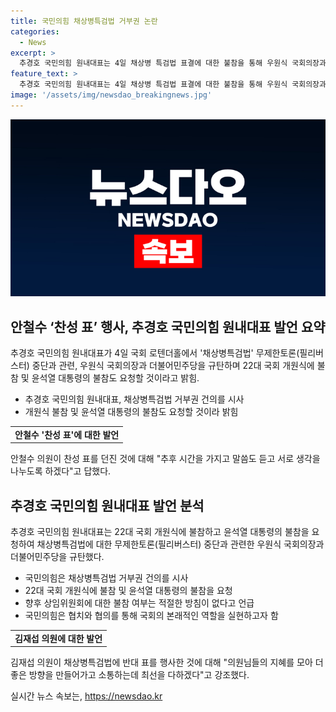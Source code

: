 ```yaml
---
title: 국민의힘 채상병특검법 거부권 논란
categories:
  - News
excerpt: >
  추경호 국민의힘 원내대표는 4일 채상병 특검법 표결에 대한 불참을 통해 우원식 국회의장과 민주당을 비난하고, 개원식과 윤석열 대통령의 불참을 요청했다. 또한, 안철수 의원의 찬성 표에 대해 추후 말씀 듣고 생각 나누겠다고 밝히며 당내에서의 논란에 대처했다. 이에 대해 김재섭 의원의 반대 표에 대해 환영하는 의견을 표명하기도 했다.
feature_text: >
  추경호 국민의힘 원내대표는 4일 채상병 특검법 표결에 대한 불참을 통해 우원식 국회의장과 민주당을 비난하고, 개원식과 윤석열 대통령의 불참을 요청했다. 또한, 안철수 의원의 찬성 표에 대해 추후 말씀 듣고 생각 나누겠다고 밝히며 당내에서의 논란에 대처했다. 이에 대해 김재섭 의원의 반대 표에 대해 환영하는 의견을 표명하기도 했다.
image: '/assets/img/newsdao_breakingnews.jpg'
---
```


<p><img src="/assets/img/newsdao_breakingnews.jpg" alt="bookingtag 속보" /></p>

<h2 data-ke-size="size26">안철수 ‘찬성 표’ 행사, 추경호 국민의힘 원내대표 발언 요약</h2>

<p data-ke-size="size16">추경호 국민의힘 원내대표가 4일 국회 로텐더홀에서 '채상병특검법' 무제한토론(필리버스터) 중단과 관련, 우원식 국회의장과 더불어민주당을 규탄하며 22대 국회 개원식에 불참 및 윤석열 대통령의 불참도 요청할 것이라고 밝힘.</p>

<ul>
<li>추경호 국민의힘 원내대표, 채상병특검법 거부권 건의를 시사</li>
<li>개원식 불참 및 윤석열 대통령의 불참도 요청할 것이라 밝힘</li>
</ul>

<table>
  <tr>
    <td style="text-align: center; height: 17px;"><b>안철수 '찬성 표'에 대한 발언</b></td>
  </tr>
</table>

<p data-ke-size="size16">안철수 의원이 찬성 표를 던진 것에 대해 "추후 시간을 가지고 말씀도 듣고 서로 생각을 나누도록 하겠다"고 답했다.</p>

<h2 data-ke-size="size26">추경호 국민의힘 원내대표 발언 분석</h2>

<p data-ke-size="size16">추경호 국민의힘 원내대표는 22대 국회 개원식에 불참하고 윤석열 대통령의 불참을 요청하여 채상병특검법에 대한 무제한토론(필리버스터) 중단과 관련한 우원식 국회의장과 더불어민주당을 규탄했다.</p>

<ul>
<li>국민의힘은 채상병특검법 거부권 건의를 시사</li>
<li>22대 국회 개원식에 불참 및 윤석열 대통령의 불참을 요청</li>
<li>향후 상임위원회에 대한 불참 여부는 적절한 방침이 없다고 언급</li>
<li>국민의힘은 협치와 협의를 통해 국회의 본래적인 역할을 실현하고자 함</li>
</ul>

<table>
  <tr>
    <td style="text-align: center; height: 17px;"><b>김재섭 의원에 대한 발언</b></td>
  </tr>
</table>

<p data-ke-size="size16">김재섭 의원이 채상병특검법에 반대 표를 행사한 것에 대해 "의원님들의 지혜를 모아 더 좋은 방향을 만들어가고 소통하는데 최선을 다하겠다"고 강조했다.</p>
실시간 뉴스 속보는, <a href="https://newsdao.kr" rel="dofollow">https://newsdao.kr</a>


